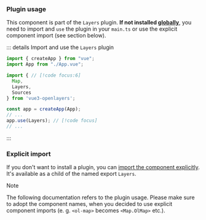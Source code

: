 
### Plugin usage

This component is part of the `Layers` plugin.
**If not installed [globally](/get-started#usage-as-plugin)**, you need to import and `use` the plugin in your `main.ts` or use the explicit component import (see section below).

::: details Import and use the `Layers` plugin
```ts {6,12} [main.ts]
import { createApp } from "vue";
import App from "./App.vue";

import { // [!code focus:6]
  Map,
  Layers,
  Sources
} from 'vue3-openlayers';

const app = createApp(App);
// ...
app.use(Layers); // [!code focus]
// ...
```
:::

### Explicit import

If you don't want to install a plugin, you can [import the component explicitly](/get-started#usage-explicit-import).
It's available as a child of the named export `Layers`.

> [!NOTE]
> The following documentation refers to the plugin usage.
> Please make sure to adopt the component names, when you decided to use explicit component imports (e. g. `<ol-map>` becomes `<Map.OlMap>` etc.).

